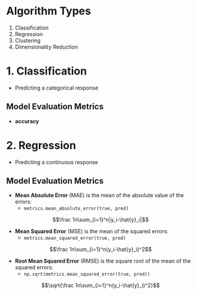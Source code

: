# Algorithm Types
1. Classification
2. Regression
3. Clustering
4. Dimensionality Reduction

# 1. Classification
- Predicting a categorical response 

## Model Evaluation Metrics
- **accuracy**


# 2. Regression
- Predicting a continuous response

## Model Evaluation Metrics
- **Mean Absolute Error** (MAE) is the mean of the absolute value of the errors:
	- `metrics.mean_absolute_error(true, pred)`

$$\frac 1n\sum_{i=1}^n|y_i-\hat{y}_i|$$

- **Mean Squared Error** (MSE) is the mean of the squared errors:
	- `metrics.mean_squared_error(true, pred)`

$$\frac 1n\sum_{i=1}^n(y_i-\hat{y}_i)^2$$

- **Root Mean Squared Error** (RMSE) is the square root of the mean of the squared errors:
	- `np.sqrt(metrics.mean_squared_error(true, pred))`

$$\sqrt{\frac 1n\sum_{i=1}^n(y_i-\hat{y}_i)^2}$$


